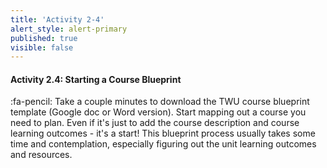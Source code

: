 ```yaml
---
title: 'Activity 2-4'
alert_style: alert-primary
published: true
visible: false
---
```


#### Activity 2.4: Starting a Course Blueprint

:fa-pencil: Take a couple minutes to download the TWU course blueprint template (Google doc or Word version).  Start mapping out a course you need to plan.  Even if it's just to add the course description and course learning outcomes - it's a start!  This blueprint process usually takes some time and contemplation, especially figuring out the unit learning outcomes and resources.
